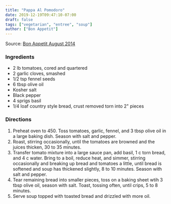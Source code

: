 ```yaml
---
title: "Pappa Al Pomodoro"
date: 2019-12-19T09:47:10-07:00
draft: false
tags: ["vegetarian", "entree", "soup"]
author: ["Bon Appetit"]
---
```


Source: [Bon Appetit August 2014](https://www.bonappetit.com/recipe/pappa-al-pomodoro)

### Ingredients
- 2 lb tomatoes, cored and quartered
- 2 garlic cloves, smashed
- 1/2 tsp fennel seeds
- 6 tbsp olive oil
- Kosher salt
- Black pepper
- 4 sprigs basil
- 1/4 loaf country style bread, crust removed torn into 2" pieces

### Directions
1. Preheat oven to 450. Toss tomatoes, garlic, fennel, and 3 tbsp olive oil in a large baking dish. Season with salt and pepper.
1. Roast, stirring occasionally, until the tomatoes are browned and the juices thicken, 30 to 35 minutes.
1. Transfer tomato mixture into a large sauce pan, add basil, 1 c torn bread, and 4 c water. Bring to a boil, reduce heat, and simmer, stirring occasionally and breaking up bread and tomatoes a little, until bread is softened and soup has thickened slightly, 8 to 10 minutes. Season with salt and pepper.
1. Tear remaining bread into smaller pieces, toss on a baking sheet wtih 3 tbsp olive oil, season with salt. Toast, tossing often, until crips, 5 to 8 minutes.
1. Serve soup topped with toasted bread and drizzled with more oil.
